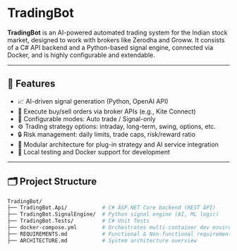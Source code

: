 # TradingBot

**TradingBot** is an AI-powered automated trading system for the Indian stock market, designed to work with brokers like Zerodha and Groww. It consists of a C# API backend and a Python-based signal engine, connected via Docker, and is highly configurable and extendable.

---

## 🚀 Features

- 📈 AI-driven signal generation (Python, OpenAI API)
- 💼 Execute buy/sell orders via broker APIs (e.g., Kite Connect)
- 🔁 Configurable modes: Auto trade / Signal-only
- ⚙️ Trading strategy options: intraday, long-term, swing, options, etc.
- 🔒 Risk management: daily limits, trade caps, risk/reward ratio
- 🔌 Modular architecture for plug-in strategy and AI service integration
- 🧪 Local testing and Docker support for development

---

## 🗂️ Project Structure

```bash
TradingBot/
├── TradingBot.Api/           # C# ASP.NET Core backend (REST API)
├── TradingBot.SignalEngine/  # Python signal engine (AI, ML logic)
├── TradingBot.Tests/         # C# Unit Tests
├── docker-compose.yml        # Orchestrates multi-container dev environment
├── REQUIREMENTS.md           # Functional & Non-functional requirements
├── ARCHITECTURE.md           # System architecture overview
